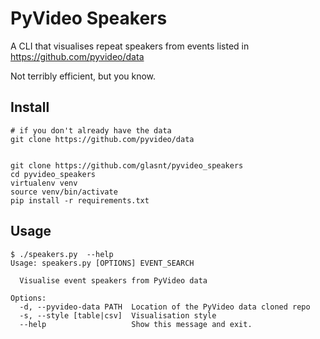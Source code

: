# PyVideo Speakers

A CLI that visualises repeat speakers from events listed in https://github.com/pyvideo/data

Not terribly efficient, but you know. 

## Install

```
# if you don't already have the data
git clone https://github.com/pyvideo/data 


git clone https://github.com/glasnt/pyvideo_speakers
cd pyvideo_speakers
virtualenv venv
source venv/bin/activate
pip install -r requirements.txt
```

## Usage

```
$ ./speakers.py  --help
Usage: speakers.py [OPTIONS] EVENT_SEARCH

  Visualise event speakers from PyVideo data

Options:
  -d, --pyvideo-data PATH  Location of the PyVideo data cloned repo
  -s, --style [table|csv]  Visualisation style
  --help                   Show this message and exit.
```